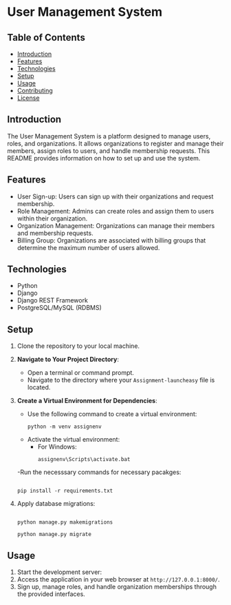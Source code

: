 # User Management System

## Table of Contents
- [Introduction](#introduction)
- [Features](#features)
- [Technologies](#technologies)
- [Setup](#setup)
- [Usage](#usage)
- [Contributing](#contributing)
- [License](#license)

## Introduction
The User Management System is a platform designed to manage users, roles, and organizations. It allows organizations to register and manage their members, assign roles to users, and handle membership requests. This README provides information on how to set up and use the system.

## Features
- User Sign-up: Users can sign up with their organizations and request membership.
- Role Management: Admins can create roles and assign them to users within their organization.
- Organization Management: Organizations can manage their members and membership requests.
- Billing Group: Organizations are associated with billing groups that determine the maximum number of users allowed.

## Technologies
- Python
- Django
- Django REST Framework
- PostgreSQL/MySQL (RDBMS)

## Setup
1. Clone the repository to your local machine.

2. **Navigate to Your Project Directory**:
   - Open a terminal or command prompt.
   - Navigate to the directory where your `Assignment-launcheasy` file is located.

3. **Create a Virtual Environment for Dependencies**:
   - Use the following command to create a virtual environment:
     ```
     python -m venv assignenv
     ```
   - Activate the virtual environment:
     - For Windows:
       ```
       assignenv\Scripts\activate.bat
       ```
   -Run the necesssary commands for necessary pacakges:
      ```

      pip install -r requirements.txt
      ```
 

5. Apply database migrations:
   ```

   python manage.py makemigrations
   ```

   ``` 
   python manage.py migrate
   ```

## Usage
1. Start the development server:
2. Access the application in your web browser at `http://127.0.0.1:8000/`.
3. Sign up, manage roles, and handle organization memberships through the provided interfaces.


